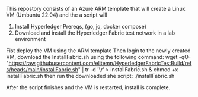 This repostory consists of an Azure ARM template that will create a Linux VM (Umbuntu 22.04) and the a script will 
1. Install Hyperledger Prereqs, (go, jq, docker compose)
2. Download and install the Hyperledger Fabric test network in a lab environment

Fist deploy the VM using the ARM template
Then login to the newly created VM, download the InstallFabric.sh using the following command:
wget -qO- "https://raw.githubusercontent.com/elitemn/HyperledgerFabricTestBuild/refs/heads/main/installFabric.sh" | tr -d '\r' > installFabric.sh & chmod +x installFabric.sh
then run the downloaded she script:
./installFabric.sh

After the script finishes and the VM is restarted, install is complete.
